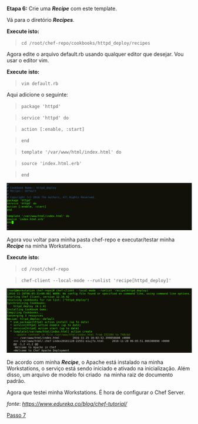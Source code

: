 **Etapa 6:** Crie uma **_Recipe_** com este template.

Vá para o diretório  _**Recipes**_.

**Execute isto:**

>`cd /root/chef-repo/cookbooks/httpd_deploy/recipes`

Agora edite o arquivo default.rb usando qualquer editor que desejar. Vou usar o editor vim.

**Execute** **isto:**

>`vim default.rb`

Aqui adicione o seguinte:

>`package 'httpd'`

>`service 'httpd' do`

>`action [:enable, :start]`

>`end`

>`template '/var/www/html/index.html' do`

>`source 'index.html.erb'`

>`end`

![**_Recipe_** - Tutorial do Chef](images/chef-06-01.png)

Agora vou voltar para minha pasta chef-repo e executar/testar minha **_Recipe_** na minha Workstations.

**Execute** **isto:**

>`cd /root/chef-repo`

>`chef-client --local-mode --runlist 'recipe[httpd_deploy]'`

![Aplicar **_Recipe_** do Chef - Tutorial do Chef](images/chef-06-02.png)

De acordo com minha **_Recipe_**, o Apache está instalado na minha Workstations, o serviço está sendo iniciado e ativado na inicialização. Além disso, um arquivo de modelo foi criado  na minha raiz de documento padrão.

Agora que testei minha Workstations. É hora de configurar o Chef Server.

_fonte_: _https://www.edureka.co/blog/chef-tutorial/_

[Passo 7](07-steps.md)